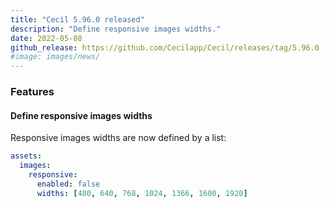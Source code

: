 ```yaml
---
title: "Cecil 5.96.0 released"
description: "Define responsive images widths."
date: 2022-05-08
github_release: https://github.com/Cecilapp/Cecil/releases/tag/5.96.0
#image: images/news/
---
```

### Features

#### Define responsive images widths

Responsive images widths are now defined by a list:

```yaml
assets:
  images:
    responsive:
      enabled: false
      widths: [480, 640, 768, 1024, 1366, 1600, 1920]
```

